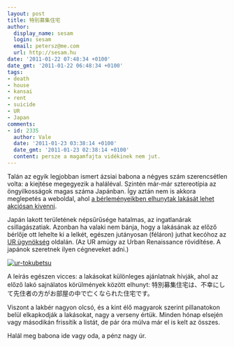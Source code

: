 ```yaml
---
layout: post
title: 特別募集住宅
author:
  display_name: sesam
  login: sesam
  email: petersz@me.com
  url: http://sesam.hu
date: '2011-01-22 07:48:34 +0100'
date_gmt: '2011-01-22 06:48:34 +0100'
tags:
- death
- house
- kansai
- rent
- suicide
- UR
- Japan
comments:
- id: 2335
  author: Vale
  date: '2011-01-23 03:38:14 +0100'
  date_gmt: '2011-01-23 02:38:14 +0100'
  content: persze a magamfajta vidékinek nem jut.
---
```


Talán az egyik legjobban ismert ázsiai babona a négyes szám szerencsétlen volta: a kiejtése megegyezik a haláléval. Szintén már-már sztereotípia az öngyilkosságok magas száma Japánban. Így aztán nem is akkora meglepetés a weboldal, ahol [a bérleményeikben elhunytak lakását lehet akciósan kivenni](http://www.ur-net.go.jp/kansai/tokubetsu/index).

Japán lakott területének népsűrűsége hatalmas, az ingatlanárak csillagászatiak. Azonban ha valaki nem bánja, hogy a lakásának az előző bérlője ott lehelte ki a lelkét, egészen jutányosan (féláron) juthat kecóhoz az [UR ügynökség](http://www.ur-net.go.jp) oldalán. (Az UR amúgy az Urban Renaissance rövidítése. A japánok szeretnek ilyen cégneveket adni.)

[![ur-tokubetsu](https://img.skitch.com/20110120-xaffngkcrn5wtwf3q8juyk16by.png)](http://www.ur-net.go.jp/kansai/tokubetsu/index)

A leírás egészen vicces: a lakásokat különleges ajánlatnak hívják, ahol az előző lakó sajnálatos körülmények között elhunyt: 特別募集住宅は、不幸にして先住者の方がお部屋の中で亡くなられた住宅です。

Viszont a lakbér nagyon olcsó, és a kint élő magyarok szerint pillanatokon belül elkapkodják a lakásokat, nagy a verseny értük. Minden hónap elsején vagy másodikán frissítik a listát, de pár óra múlva már el is kelt az összes.

Halál meg babona ide vagy oda, a pénz nagy úr.
